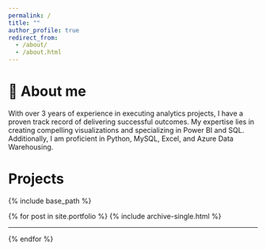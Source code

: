 ```yaml
---
permalink: /
title: ""
author_profile: true
redirect_from: 
  - /about/
  - /about.html
---
```


👋 About me
======

With over 3 years of experience in executing analytics projects, I have a proven track record of delivering successful outcomes. My expertise lies in creating compelling visualizations and specializing in Power BI and SQL. Additionally, I am proficient in Python, MySQL, Excel, and Azure Data Warehousing.

Projects
======

{% include base_path %}

{% for post in site.portfolio %}
  {% include archive-single.html %}
  <hr class="solid">
{% endfor %}


